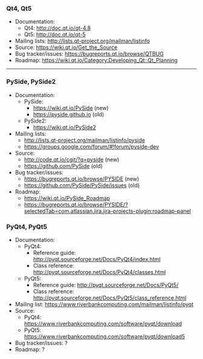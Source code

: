 ### Qt4, Qt5

* Documentation:
  * Qt4: http://doc.qt.io/qt-4.8
  * Qt5: http://doc.qt.io/qt-5
* Mailing lists: http://lists.qt-project.org/mailman/listinfo
* Source: https://wiki.qt.io/Get_the_Source
* Bug tracker/issues: https://bugreports.qt.io/browse/QTBUG
* Roadmap: https://wiki.qt.io/Category:Developing_Qt::Qt_Planning

___

### PySide, PySide2

* Documentation:
  * PySide:
	  * https://wiki.qt.io/PySide (new)
	  * https://pyside.github.io (old)
  * PySide2:
      * https://wiki.qt.io/PySide2
* Mailing lists:
  * http://lists.qt-project.org/mailman/listinfo/pyside
  * https://groups.google.com/forum/#!forum/pyside-dev
* Source:
  * http://code.qt.io/cgit/?q=pyside (new)
  * https://github.com/PySide (old)
* Bug tracker/issues:
  * https://bugreports.qt.io/browse/PYSIDE (new)
  * https://github.com/PySide/PySide/issues (old)
* Roadmap:
  * https://wiki.qt.io/PySide_Roadmap
  * https://bugreports.qt.io/browse/PYSIDE/?selectedTab=com.atlassian.jira.jira-projects-plugin:roadmap-panel

### PyQt4, PyQt5

* Documentation:
  * PyQt4:
	  * Reference guide: http://pyqt.sourceforge.net/Docs/PyQt4/index.html
	  * Class reference: http://pyqt.sourceforge.net/Docs/PyQt4/classes.html
  * PyQt5:
	  * Reference guide: http://pyqt.sourceforge.net/Docs/PyQt5/
	  * Class reference: http://pyqt.sourceforge.net/Docs/PyQt5/class_reference.html
* Mailing list: https://www.riverbankcomputing.com/mailman/listinfo/pyqt
* Source:
  * PyQt4: https://www.riverbankcomputing.com/software/pyqt/download
  * PyQt5: https://www.riverbankcomputing.com/software/pyqt/download5
* Bug tracker/issues: ?
* Roadmap: ?

